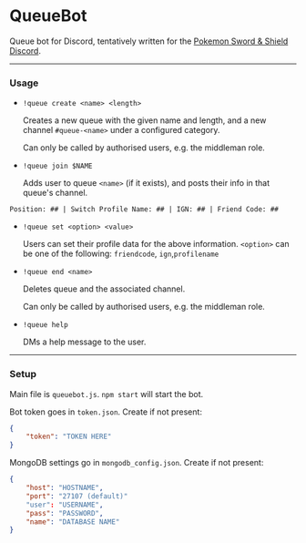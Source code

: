 # QueueBot
Queue bot for Discord, tentatively written for the [Pokemon Sword & Shield Discord](http://discord.gg/pokemonswordshield "Pokemon Sword & Shield Discord").

------------

### Usage
- `!queue create <name> <length>`

	Creates a new queue with the given name and length, and a new channel `#queue-<name>` under a configured category.

	Can only be called by authorised users, e.g. the middleman role.

- `!queue join $NAME`

	Adds user to queue `<name>` (if it exists), and posts their info in that queue's channel.

`Position: ## | Switch Profile Name: ## | IGN: ## | Friend Code: ## `

- `!queue set <option> <value>`

	Users can set their profile data for the above information. `<option>` can be one of the following: `friendcode`, `ign`,`profilename`

- `!queue end <name>`

	Deletes queue and the associated channel.

	Can only be called by authorised users, e.g. the middleman role.
	
- `!queue help`

	DMs a help message to the user.

------------

### Setup
Main file is `queuebot.js`. `npm start` will start the bot.

Bot token goes in `token.json`. Create if not present:
```json
{
	"token": "TOKEN HERE"
}
```

MongoDB settings go in `mongodb_config.json`. Create if not present:
```json
{
	"host": "HOSTNAME",
	"port": "27107 (default)"
	"user": "USERNAME",
	"pass": "PASSWORD",
	"name": "DATABASE NAME"
}
```

